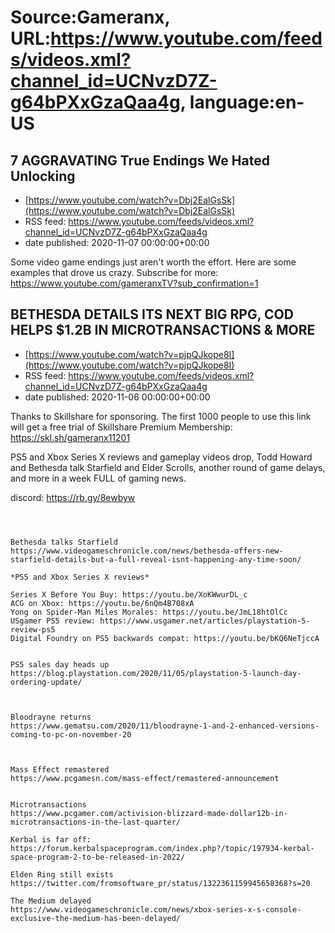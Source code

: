 # Source:Gameranx, URL:https://www.youtube.com/feeds/videos.xml?channel_id=UCNvzD7Z-g64bPXxGzaQaa4g, language:en-US

## 7 AGGRAVATING True Endings We Hated Unlocking
 - [https://www.youtube.com/watch?v=Dbj2EalGsSk](https://www.youtube.com/watch?v=Dbj2EalGsSk)
 - RSS feed: https://www.youtube.com/feeds/videos.xml?channel_id=UCNvzD7Z-g64bPXxGzaQaa4g
 - date published: 2020-11-07 00:00:00+00:00

Some video game endings just aren't worth the effort. Here are some examples that drove us crazy. Subscribe for more: https://www.youtube.com/gameranxTV?sub_confirmation=1

## BETHESDA DETAILS ITS NEXT BIG RPG, COD HELPS $1.2B IN MICROTRANSACTIONS & MORE
 - [https://www.youtube.com/watch?v=pjpQJkope8I](https://www.youtube.com/watch?v=pjpQJkope8I)
 - RSS feed: https://www.youtube.com/feeds/videos.xml?channel_id=UCNvzD7Z-g64bPXxGzaQaa4g
 - date published: 2020-11-06 00:00:00+00:00

Thanks to Skillshare for sponsoring. The first 1000 people to use this link will get a free trial of Skillshare Premium Membership: https://skl.sh/gameranx11201

PS5 and Xbox Series X reviews and gameplay videos drop, Todd Howard and Bethesda talk Starfield and Elder Scrolls, another round of game delays, and more in a week FULL of gaming news.

discord: https://rb.gy/8ewbyw                                           



 ~~~~STORIES~~~~



Bethesda talks Starfield
https://www.videogameschronicle.com/news/bethesda-offers-new-starfield-details-but-a-full-reveal-isnt-happening-any-time-soon/

*PS5 and Xbox Series X reviews*

Series X Before You Buy: https://youtu.be/XoKWwurDL_c
ACG on Xbox: https://youtu.be/6nQm4B708xA
Yong on Spider-Man Miles Morales: https://youtu.be/JmL18htOlCc
USgamer PS5 review: https://www.usgamer.net/articles/playstation-5-review-ps5
Digital Foundry on PS5 backwards compat: https://youtu.be/bKQ6NeTjccA


PS5 sales day heads up
https://blog.playstation.com/2020/11/05/playstation-5-launch-day-ordering-update/



Bloodrayne returns
https://www.gematsu.com/2020/11/bloodrayne-1-and-2-enhanced-versions-coming-to-pc-on-november-20



Mass Effect remastered
https://www.pcgamesn.com/mass-effect/remastered-announcement


Microtransactions
https://www.pcgamer.com/activision-blizzard-made-dollar12b-in-microtransactions-in-the-last-quarter/

Kerbal is far off:
https://forum.kerbalspaceprogram.com/index.php?/topic/197934-kerbal-space-program-2-to-be-released-in-2022/

Elden Ring still exists
https://twitter.com/fromsoftware_pr/status/1322361159945658368?s=20

The Medium delayed
https://www.videogameschronicle.com/news/xbox-series-x-s-console-exclusive-the-medium-has-been-delayed/

